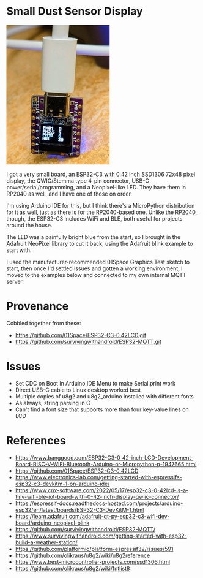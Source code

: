 # Small Dust Sensor Display

![](docs/dust.jpg)

I got a very small board, an ESP32-C3 with 0.42 inch SSD1306 72x48 pixel display, the
QWIC/Stemma type 4-pin connector, USB-C power/serial/programming, and
a Neopixel-like LED.  They have them in RP2040 as well, and I have one of those on order.

I'm using Arduino IDE for this, but I think there's a MicroPython distribution for it as well, just as there is for the RP2040-based one.
Unlike the RP2040, though, the ESP32-C3 includes WiFi and BLE, both useful for projects around the house.

The LED was a painfully bright blue from the start, so I brought in the
Adafruit NeoPixel library to cut it back, using the Adafruit blink
example to start with.

I used the manufacturer-recommended 01Space Graphics Test sketch to start, then once I'd settled issues and gotten a working environment, I moved to the examples below and connected to my own internal MQTT server.

# Provenance
Cobbled together from these:
- https://github.com/01Space/ESP32-C3-0.42LCD.git
- https://github.com/survivingwithandroid/ESP32-MQTT.git

# Issues
- Set CDC on Boot in Arduino IDE Menu to make Serial.print work
- Direct USB-C cable to Linux desktop worked best
- Multiple copies of u8g2 and u8g2_arduino installed with different fonts
- As always, string parsing in C
- Can't find a font size that supports more than four key-value lines on LCD

# References
- https://www.banggood.com/ESP32-C3-0_42-inch-LCD-Development-Board-RISC-V-WiFi-Bluetooth-Arduino-or-Micropython-p-1947665.html
- https://github.com/01Space/ESP32-C3-0.42LCD
- https://www.electronics-lab.com/getting-started-with-espressifs-esp32-c3-devkitm-1-on-arduino-ide/
- https://www.cnx-software.com/2022/05/17/esp32-c3-0-42lcd-is-a-tiny-wifi-ble-iot-board-with-0-42-inch-display-qwiic-connector/
- https://espressif-docs.readthedocs-hosted.com/projects/arduino-esp32/en/latest/boards/ESP32-C3-DevKitM-1.html
- https://learn.adafruit.com/adafruit-qt-py-esp32-c3-wifi-dev-board/arduino-neopixel-blink
- https://github.com/survivingwithandroid/ESP32-MQTT/
- https://www.survivingwithandroid.com/getting-started-with-esp32-build-a-weather-station/
- https://github.com/platformio/platform-espressif32/issues/591 
- https://github.com/olikraus/u8g2/wiki/u8g2reference
- https://www.best-microcontroller-projects.com/ssd1306.html
- https://github.com/olikraus/u8g2/wiki/fntlist8
